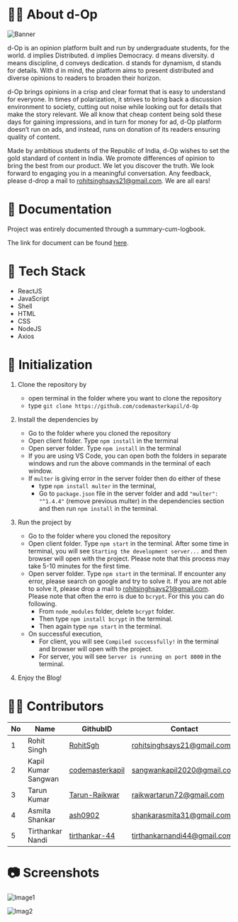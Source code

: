 # ✍🏻 About d-Op  

![Banner](https://user-images.githubusercontent.com/81853910/203170743-02867af7-f53e-40c5-ac9c-a871b971c1a4.png)

d-Op  is an opinion platform built and run by undergraduate students, for the world. d implies Distributed. d implies Democracy. d means diversity. d means discipline, d conveys dedication. d stands for dynamism, d stands for details. With d in mind, the platform aims to present distributed and diverse opinions to readers to broaden their horizon. 

d-Op brings opinions in a crisp and clear format that is easy to understand for everyone. In times of polarization, it strives to bring back a discussion environment to society, cutting out noise while looking out for details that make the story relevant. We all know that cheap content being sold these days for gaining impressions, and in turn for money for ad, d-Op platform doesn’t run on ads, and instead, runs on donation of its readers ensuring quality of content.

Made by ambitious students of the Republic of India, d-Op wishes to set the gold standard of content in India. We promote differences of opinion to bring the best from our product. We let you discover the truth. We look forward to engaging you in a meaningful conversation. Any feedback, please d-drop a mail to rohitsinghsays21@gmail.com. We are all ears!

# 📄 Documentation

Project was entirely documented through a summary-cum-logbook.

The link for document can be found [here](https://docs.google.com/document/d/1EPbsShkgN6EZrlR-gdowFud-oiYtFWqKYb9RtCV5HbQ/edit?usp=sharing).

# 🔧 Tech Stack

- ReactJS
- JavaScript
- Shell
- HTML
- CSS
- NodeJS
- Axios

# 🔌 Initialization

1. Clone the repository by
   - open terminal in the folder where you want to clone the repository
   - type `git clone https://github.com/codemasterkapil/d-Op`   

2. Install the dependencies by
   - Go to the folder where you cloned the repository
   - Open client folder. Type `npm install` in the terminal
   - Open server folder. Type `npm install` in the terminal
   - If you are using VS Code, you can open both the folders in separate windows and run the above commands in the terminal of each window.
   - If `multer` is giving error in the server folder then do either of these
       - type `npm install multer` in the terminal,
       - Go to `package.json` file in the server folder and add `"multer": "^1.4.4"` (remove previous multer) in the dependencies section and then run `npm install` in the terminal.

3. Run the project by
   - Go to the folder where you cloned the repository
   - Open client folder. Type `npm start` in the terminal. After some time in terminal, you will see `Starting the development server...` and then browser will open with the project. Please note that this process may take 5-10 minutes for the first time.
   - Open server folder. Type `npm start` in the terminal. If encounter any error, please search on google and try to solve it. If you are not able to solve it, please drop a mail to rohitsinghsays21@gmail.com. Please note that often the erro is due to `bcrypt`. For this you can do following.
       - From `node_modules` folder, delete `bcrypt` folder.
       - Then type `npm install bcrypt` in the terminal. 
       - Then again type `npm start` in the terminal.
    - On successful execution, 
        - For client, you will see `Compiled successfully!` in the terminal and browser will open with the project.
        - For server, you will see `Server is running on port 8000` in the terminal.   

4. Enjoy the Blog!

# 🤝🏻 Contributors

| No | Name       | GithubID  | Contact | University Roll |
|----|------------|-------| ------- | --------------- |
| 1  | Rohit Singh | [RohitSgh](http://github.com/RohitSgh) | rohitsinghsays21@gmail.com | 2020UCA1908 |
| 2  | Kapil Kumar Sangwan | [codemasterkapil](http://github.com/codemasterkapil) | sangwankapil2020@gmail.com  | 2020UCA1918 |
| 3  | Tarun Kumar | [Tarun-Raikwar](https://github.com/Tarun-Raikwar/) | raikwartarun72@gmail.com  | 2020UCA1917 |
| 4 | Asmita Shankar | [ash0902](https://github.com/ash0902) | shankarasmita31@gmail.com | 2020UCA1870 |
| 5 | Tirthankar Nandi | [tirthankar-44](https://github.com/tirthankar-44) | tirthankarnandi44@gmail.com | 2020UCA1893 |

# 📷  Screenshots

![Image1](https://user-images.githubusercontent.com/81853910/203173631-6184418b-29d8-48e1-b29e-fec619f2d865.png)

![Imag2](https://user-images.githubusercontent.com/81853910/203173638-076dbf74-d01c-4ffd-8723-5908d0c3ae23.png)

